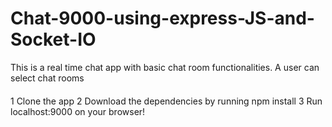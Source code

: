 # Chat-9000-using-express-JS-and-Socket-IO
This is a real time chat app with basic chat room functionalities. A user can select chat rooms

####
1 Clone the app
2 Download the dependencies by running npm install
3 Run localhost:9000 on your browser!
